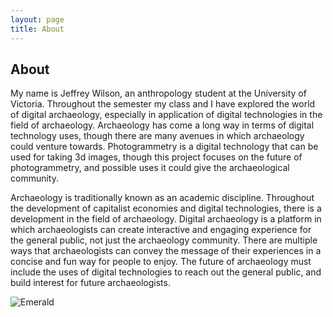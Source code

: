 ```yaml
---
layout: page
title: About 
---
```

## About
My name is Jeffrey Wilson, an anthropology student at the University of Victoria.  Throughout the semester my class and I have explored the world of digital archaeology, especially in application of digital technologies in the field of archaeology.  Archaeology has come a long way in terms of digital technology uses, though there are many avenues in which archaeology could venture towards.  Photogrammetry is a digital technology that can be used for taking 3d images, though this project focuses on the future of photogrammetry, and possible uses it could give the archaeological community.

Archaeology is traditionally known as an academic discipline.  Throughout the development of capitalist economies and digital technologies, there is a development in the field of archaeology.   Digital archaeology is a platform in which archaeologists can create interactive and engaging experience for the general public, not just the archaeology community.  There are multiple ways that archaeologists can convey the message of their experiences in a concise and fun way for people to enjoy.  The future of archaeology must include the uses of digital technologies to reach out the general public, and build interest for future archaeologists.


![Emerald](img/Emerald01.png "Emerald")

